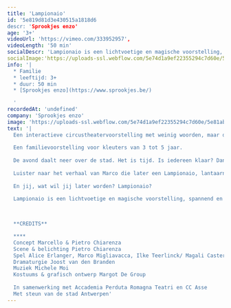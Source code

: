 ```yaml
---
title: 'Lampionaio'
id: '5e819d81d3e430515a1818d6
descr: 'Sprookjes enzo'
age: '3+'
videoUrl: 'https://vimeo.com/333952957',
videoLength: '50 min'
socialDescr: 'Lampionaio is een lichtvoetige en magische voorstelling, spannend en kleurrijk met verrassende circusnummers, bewegende objecten en poppen. '
socialImage:'https://uploads-ssl.webflow.com/5e74d1a9ef22355294c7d60e/5e82fd3e4fe2ac0687f33a09_Sproojesenzo_Lampionaio%20(5).jpg'
info: '|
  * Familie
  * leeftijd: 3+
  * duur: 50 min
  * [Sprookjes enzo](https://www.sprookjes.be/)

  ‍'
recordedAt: 'undefined'
company: 'Sprookjes enzo'
image: 'https://uploads-ssl.webflow.com/5e74d1a9ef22355294c7d60e/5e81ab86d4a408c7d617585b_Sproojesenzo_Lampionaio%20(4).jpg'
text: '|
  Een interactieve circustheatervoorstelling met weinig woorden, maar des te meer beelden.
  
  Een familievoorstelling voor kleuters van 3 tot 5 jaar.
  
  De avond daalt neer over de stad. Het is tijd. Is iedereen klaar? Dan kunnen we beginnen.
  
  Luister naar het verhaal van Marco die later een Lampionaio, lantaarnaansteker, wil worden. Dan zal hij bij zonsondergang de nacht aansteken en haar net voor zonsopgang weer uitdoven. Hij zal licht in de straten brengen en met zijn meterslange benen dicht bij de lantaarns blijven. Hij zal licht kunnen veranderen in donker en donker in licht. Want hij is niet bang meer voor het donker en droomt met de ogen open.
  
  En jij, wat wil jij later worden? Lampionaio?
  
  Lampionaio is een lichtvoetige en magische voorstelling, spannend en kleurrijk met verrassende circusnummers, bewegende objecten en poppen.

  ‍

  **CREDITS**

  **‍**
  Concept Marcello & Pietro Chiarenza
  Scene & belichting Pietro Chiarenza
  Spel Alice Erlanger, Marco Migliavacca, Ilke Teerlinck/ Magali Casters, Rebecca Rosseel & Pietro Chiarenza
  Dramaturgie Joost van den Branden
  Muziek Michele Moi
  Kostuums & grafisch ontwerp Margot De Group
  
  In samenwerking met Accademia Perduta Romagna Teatri en CC Asse
  Met steun van de stad Antwerpen'
---
```

